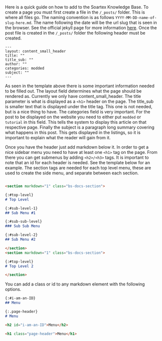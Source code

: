 Here is a quick guide on how to add to the Soartex Knowledge Base. To create a page you must first create a file in the `/_posts/` folder. This is where all files go. The naming convention is as follows `YYYY-MM-DD-name-of-slug-here.md`. The name following the date will be the url slug that is seen in the browser. See the official jekyll page for more information [here](http://jekyllrb.com/docs/posts/). Once the post file is created in the `/_posts/` folder the following header must be created.

```
---
layout: content_small_header
title: ""
title_sub: ""
author: ""
categories: modded
subject: ""
---
```

As seen in the template above there is some important information needed to be filled out. The layout field determines what the page should be rendered as. Currently we only have content_small_header. The title parameter is what is displayed as a `<h1>` header on the page. The title_sub is smaller text that is displayed under the title tag. This one is not needed, but is a nice thing to have. The categories field is very important. For the post to be displayed on the website you need to either put `modded` or `tutorial` in this field. This tells the system to display this article on that respective page. Finally the subject is a paragraph long summary covering what happens in this post. This gets displayed in the listings, so it is important to explain what the reader will gain from it.

Once you have the header just add markdown below it. In order to get a nice sidebar menu you need to have at least one `<h1>` tag on the page. From there you can get submenus by adding `<h2>/<h3>` tags. It is important to note that an id for each header is needed. See the template below for an example. The section tags are needed for each top level menu, these are used to create the side menu, and separate between each section.

```md

<section markdown="1" class="bs-docs-section">

{:#top-level}
# Top Level

{:#sub-level-1}
## Sub Menu #1

{:#sub-sub-level}
### Sub Sub Menu

{:#sub-level-2}
## Sub Menu #2

</section>
<section markdown="1" class="bs-docs-section">

{:#top-level}
# Top Level 2

</section>

```


You can add a class or id to any markdown element with the following options.
```md
{:#i-am-an-ID}
## Menu

{:.page-header}
# Menu
```
```html
<h2 id="i-am-an-ID">Menu</h2>

<h1 class="page-header">Menu</h1>
```
